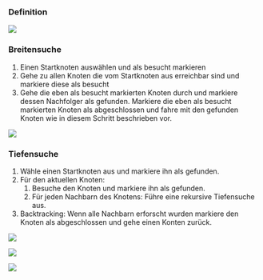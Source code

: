 ### Definition

![](Pasted%20image%2020231212153952.png)

### Breitensuche

1. Einen Startknoten auswählen und als besucht markieren
2. Gehe zu allen Knoten die vom Startknoten aus erreichbar sind und markiere diese als besucht
3. Gehe die eben als besucht markierten Knoten durch und markiere dessen Nachfolger als gefunden. Markiere die eben als besucht markierten Knoten als abgeschlossen und fahre mit den gefunden Knoten wie in diesem Schritt beschrieben vor.

![](Pasted%20image%2020231212161723.png)

### Tiefensuche

1. Wähle einen Startknoten aus und markiere ihn als gefunden.
2. Für den aktuellen Knoten:
	1. Besuche den Knoten und markiere ihn als gefunden.
	2. Für jeden Nachbarn des Knotens: Führe eine rekursive Tiefensuche aus.
3. Backtracking: Wenn alle Nachbarn erforscht wurden markiere den Knoten als abgeschlossen und gehe einen Konten zurück.

![](Pasted%20image%2020231212162326.png)

![](Pasted%20image%2020231212162346.png)

![](Pasted%20image%2020231212162358.png)